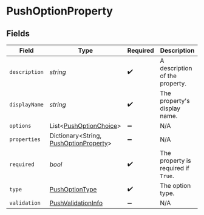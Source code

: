 # PushOptionProperty


## Fields

| Field                                                                               | Type                                                                                | Required                                                                            | Description                                                                         |
| ----------------------------------------------------------------------------------- | ----------------------------------------------------------------------------------- | ----------------------------------------------------------------------------------- | ----------------------------------------------------------------------------------- |
| `description`                                                                       | *string*                                                                            | :heavy_check_mark:                                                                  | A description of the property.                                                      |
| `displayName`                                                                       | *string*                                                                            | :heavy_check_mark:                                                                  | The property's display name.                                                        |
| `options`                                                                           | List<[PushOptionChoice](../../models/shared/PushOptionChoice.md)>                   | :heavy_minus_sign:                                                                  | N/A                                                                                 |
| `properties`                                                                        | Dictionary<String, [PushOptionProperty](../../models/shared/PushOptionProperty.md)> | :heavy_minus_sign:                                                                  | N/A                                                                                 |
| `required`                                                                          | *bool*                                                                              | :heavy_check_mark:                                                                  | The property is required if `True`.                                                 |
| `type`                                                                              | [PushOptionType](../../models/shared/PushOptionType.md)                             | :heavy_check_mark:                                                                  | The option type.                                                                    |
| `validation`                                                                        | [PushValidationInfo](../../models/shared/PushValidationInfo.md)                     | :heavy_minus_sign:                                                                  | N/A                                                                                 |